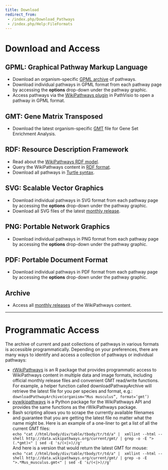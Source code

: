 ```yaml
---
title: Download
redirect_from: 
 - /index.php/Download_Pathways
 - /index.php/Help:FileFormats
---
```

<div id="download">
<h1>Download and Access</h1>
<h2>GPML: Graphical Pathway Markup Language</h2>
<ul>
<li>Download an organism-specific <a href="https://data.wikipathways.org/current/gpml" target="_blank"> GPML archive</a> of pathways.</li>
<li>Download individual pathways in GPML format from each pathway page by accessing the <b>options</b> drop-down under the pathway graphic.</li>
<li>Access pathways via the <a href="https://pathvisio.org/plugins/wikipathways.html" target="_blank">WikiPathways plugin</a> in PathVisio to open a pathway in GPML format.</li>
</ul>
<h2>GMT: Gene Matrix Transposed</h2>
<ul>
<li>Download the latest organism-specific <a href="https://data.wikipathways.org/current/gmt" target="_blank">GMT</a> file for Gene Set Enrichment Analysis.</li>
</ul>
<h2>RDF: Resource Description Framework</h2>
<ul>
<li>Read about the <a href="rdf.html">WikiPathways RDF model</a>.</li>
<li>Query the WikiPathways content in <a href="https://sparql.wikipathways.org/" target="_blank">RDF format</a>.</li>
<li>Download all pathways in <a href="http://data.wikipathways.org/current/rdf" target="_blank">Turtle syntax</a>.</li>
</ul>
<h2>SVG: Scalable Vector Graphics</h2>
<ul>
<li>Download individual pathways in SVG format from each pathway page by accessing the <b>options</b> drop-down under the pathway graphic.</li>
<li>Download all SVG files of the latest <a href="http://data.wikipathways.org/current/svg" target="_blank">monthly release</a>.</li>
</ul>
<h2>PNG: Portable Network Graphics</h2>
<ul>
<li>Download individual pathways in PNG format from each pathway page by accessing the <b>options</b> drop-down under the pathway graphic.</li>
</ul>
<h2>PDF: Portable Document Format</h2>
<ul>
<li>Download individual pathways in PDF format from each pathway page by accessing the <b>options</b> drop-down under the pathway graphic.</li>
</ul>
<h2>Archive</h2>
<ul>
<li>Access all <a href="https://data.wikipathways.org/" target="_blank">monthly releases</a> of the WikiPathways content.</li>
</ul>
</div>
<hr>
<div id="api">
<h1>Programmatic Access</h1>
<p>The archive of current and past collections of pathways in various formats is accessible programmatically. Depending on your preferences, there are many ways to identify and access a collection of pathways or individual pathways:</p>
<ul>
<li><a href="https://github.com/wikipathways/rwikipathways" target="_blank">rWikiPathways</a> is an R package that provides programmatic access to WikiPathways content in multiple data and image formats, including official monthly release files and convenient GMT read/write functions. For example, a helper function called downloadPathwayArchive will retrieve the latest file for you per species and format, e.g.:<br /> 
<code>downloadPathwayArchive(organism="Mus musculus”, format=‘gmt’)</code></li>
<li><a href="https://github.com/kozo2/pywikipathways" target="_blank">pywikipathways</a> is a Python package for the WikiPathways API and provides the same functions as the rWikiPathways package.</li>
<!-- <li>Individual pathways can be downloaded in multiple formats via the <a href="https://webservice.wikipathways.org/ui/" target="_blank">WikiPathways API.</li> -->
<!-- <li>Filename pattern allows you to infer the filename of the latest collection given the current date. For example, since we always release our archive collections on the 10th of each month, you know that the latest filename is the nearest prior date matching that pattern, e.g., 20180910 would be the current file from Sep 10 to Oct 10, 2018. Caution: this might break if for some unforeseen reason we are unable to produce the archive on schedule.</li> -->
<li>Bash scripting allows you to scrape the currently available filenames and guarantee that you are getting the latest file no matter what the name might be. Here is an example of a one-liner to get a list of all the current GMT files:<br />
<code>echo "cat //html/body/div/table/tbody/tr/td/a" |  xmllint --html --shell http://data.wikipathways.org/current/gmt/ | grep -o -E ">(.*gmt)<" | sed -E 's/(<|>)//g'</code>
<br>
And here is a version that would return the latest GMT for mouse:<br />
<code>echo "cat //html/body/div/table/tbody/tr/td/a" |  xmllint --html --shell http://data.wikipathways.org/current/gmt/ | grep -o -E ">.*Mus_musculus.gmt<" | sed -E 's/(<|>)//g'</code></li>
</ul>
</div>
